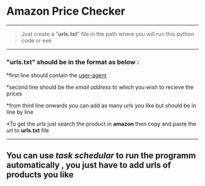 # Amazon Price Checker
---
> Just create a "**urls.txt**" file in the path where you will run this python code or exe.
---
### "**urls.txt**" should be in the format as below :
*first line should contain the [user-agent](https://www.whatismybrowser.com/detect/what-is-my-user-agent)    	

*second line should be the _email address_ to which you wish to recieve the prices

*from third line onwards you can add as many _urls_ you like but should be in line by line

*To get the _urls_ just search the product in **amazon** then copy and paste the _url_ to **urls.txt** file

---
You can use _task schedular_ to run the programm automatically , you just have to add **urls** of products you like
---
